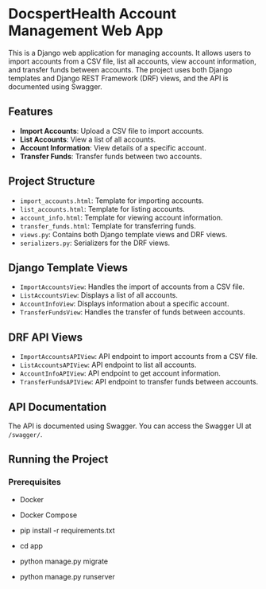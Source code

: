  # DocspertHealth Account Management Web App

This is a Django web application for managing accounts. It allows users to import accounts from a CSV file, list all accounts, view account information, and transfer funds between accounts. The project uses both Django templates and Django REST Framework (DRF) views, and the API is documented using Swagger.

## Features

- **Import Accounts**: Upload a CSV file to import accounts.
- **List Accounts**: View a list of all accounts.
- **Account Information**: View details of a specific account.
- **Transfer Funds**: Transfer funds between two accounts.

## Project Structure

- `import_accounts.html`: Template for importing accounts.
- `list_accounts.html`: Template for listing accounts.
- `account_info.html`: Template for viewing account information.
- `transfer_funds.html`: Template for transferring funds.
- `views.py`: Contains both Django template views and DRF views.
- `serializers.py`: Serializers for the DRF views.

## Django Template Views

- `ImportAccountsView`: Handles the import of accounts from a CSV file.
- `ListAccountsView`: Displays a list of all accounts.
- `AccountInfoView`: Displays information about a specific account.
- `TransferFundsView`: Handles the transfer of funds between accounts.

## DRF API Views

- `ImportAccountsAPIView`: API endpoint to import accounts from a CSV file.
- `ListAccountsAPIView`: API endpoint to list all accounts.
- `AccountInfoAPIView`: API endpoint to get account information.
- `TransferFundsAPIView`: API endpoint to transfer funds between accounts.

## API Documentation

The API is documented using Swagger. You can access the Swagger UI at `/swagger/`.

## Running the Project

### Prerequisites

- Docker
- Docker Compose

- pip install -r requirements.txt
- cd app
- python manage.py migrate    
- python manage.py runserver

